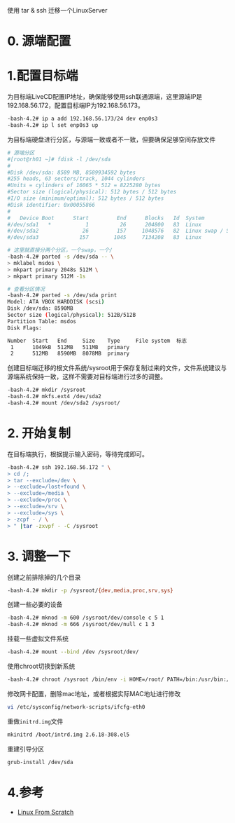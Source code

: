 使用 tar & ssh 迁移一个LinuxServer



# 0. 源端配置









# 1.配置目标端

为目标端LiveCD配置IP地址，确保能够使用ssh联通源端，这里源端IP是192.168.56.172，配置目标端IP为192.168.56.173。

```bash
-bash-4.2# ip a add 192.168.56.173/24 dev enp0s3
-bash-4.2# ip l set enp0s3 up
```

为目标端硬盘进行分区，与源端一致或者不一致，但要确保足够空间存放文件

```bash
# 源端分区
#[root@rh01 ~]# fdisk -l /dev/sda
#
#Disk /dev/sda: 8589 MB, 8589934592 bytes
#255 heads, 63 sectors/track, 1044 cylinders
#Units = cylinders of 16065 * 512 = 8225280 bytes
#Sector size (logical/physical): 512 bytes / 512 bytes
#I/O size (minimum/optimal): 512 bytes / 512 bytes
#Disk identifier: 0x00055866
#
#   Device Boot      Start         End      Blocks   Id  System
#/dev/sda1   *           1          26      204800   83  Linux
#/dev/sda2              26         157     1048576   82  Linux swap / Solaris
#/dev/sda3             157        1045     7134208   83  Linux

# 这里就直接分两个分区，一个swap，一个/
-bash-4.2# parted -s /dev/sda -- \
> mklabel msdos \
> mkpart primary 2048s 512M \
> mkpart primary 512M -1s

# 查看分区情况
-bash-4.2# parted -s /dev/sda print
Model: ATA VBOX HARDDISK (scsi)
Disk /dev/sda: 8590MB
Sector size (logical/physical): 512B/512B
Partition Table: msdos
Disk Flags: 

Number  Start   End     Size    Type     File system  标志
 1      1049kB  512MB   511MB   primary
 2      512MB   8590MB  8078MB  primary
```

创建目标端迁移的根文件系统/sysroot用于保存复制过来的文件，文件系统建议与源端系统保持一致，这样不需要对目标端进行过多的调整。

```bash
-bash-4.2# mkdir /sysroot
-bash-4.2# mkfs.ext4 /dev/sda2
-bash-4.2# mount /dev/sda2 /sysroot/
```

# 2. 开始复制

在目标端执行，根据提示输入密码，等待完成即可。

```bash
-bash-4.2# ssh 192.168.56.172 " \
> cd /;
> tar --exclude=/dev \
> --exclude=/lost+found \
> --exclude=/media \
> --exclude=/proc \
> --exclude=/srv \
> --exclude=/sys \
> -zcpf - / \
> " |tar -zxvpf - -C /sysroot
```



# 3. 调整一下

创建之前排除掉的几个目录

```bash
-bash-4.2# mkdir -p /sysroot/{dev,media,proc,srv,sys}
```

创建一些必要的设备

```bash
-bash-4.2# mknod -m 600 /sysroot/dev/console c 5 1
-bash-4.2# mknod -m 666 /sysroot/dev/null c 1 3
```

挂载一些虚拟文件系统

```bash
-bash-4.2# mount --bind /dev /sysroot/dev/
```

使用chroot切换到新系统

```bash
-bash-4.2# chroot /sysroot /bin/env -i HOME=/root/ PATH=/bin:/usr/bin:/sbin:/usr/sbin:/usr/local/bin /bin/bash --login +h
```

修改网卡配置，删除mac地址，或者根据实际MAC地址进行修改

```bash
vi /etc/sysconfig/network-scripts/ifcfg-eth0
```

重做`initrd.img`文件

```bash
mkinitrd /boot/intrd.img 2.6.18-308.el5
```

重建引导分区

```bash
grub-install /dev/sda
```





# 4.参考

- [Linux From Scratch](http://www.linuxfromscratch.org/lfs/downloads/stable/LFS-BOOK-8.2-NOCHUNKS.html)
